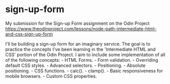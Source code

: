 # sign-up-form
My submission for the Sign-up Form assignment on the Odin Project https://www.theodinproject.com/lessons/node-path-intermediate-html-and-css-sign-up-form

I'll be building a sign-up form for an imaginary service. The goal is to practice the concepts I've been learning in the 'Intermediate HTML and CSS' portion of the Odin Project. I aim to include some implementation of all of the following concepts:
    - HTML Forms.
    - Form validation.
    - Overriding default CSS styles.
    - Advanced selectors.
    - Positioning.
        - Absolute positioning.
    - CSS functions.
        - calc().
        - clamp().
    - Basic responsiveness for mobile browsers.
    - Custom CSS properties.



